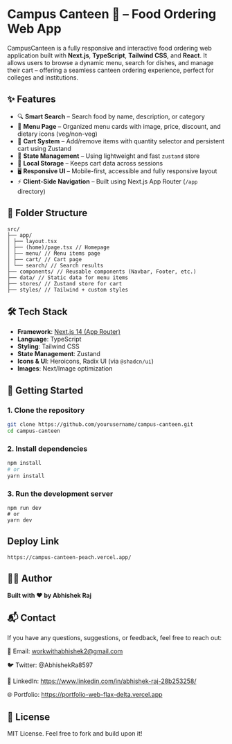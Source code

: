 # Campus Canteen 🍔 – Food Ordering Web App

CampusCanteen is a fully responsive and interactive food ordering web application built with **Next.js**, **TypeScript**, **Tailwind CSS**, and **React**. It allows users to browse a dynamic menu, search for dishes, and manage their cart – offering a seamless canteen ordering experience, perfect for colleges and institutions.

## ✨ Features

- 🔍 **Smart Search** – Search food by name, description, or category
- 🧾 **Menu Page** – Organized menu cards with image, price, discount, and dietary icons (veg/non-veg)
- 🛒 **Cart System** – Add/remove items with quantity selector and persistent cart using Zustand
- 🧠 **State Management** – Using lightweight and fast `zustand` store
- 💾 **Local Storage** – Keeps cart data across sessions
- 🖥️ **Responsive UI** – Mobile-first, accessible and fully responsive layout
- ⚡ **Client-Side Navigation** – Built using Next.js App Router (`/app` directory)

## 📁 Folder Structure
```
src/
├── app/
│ ├── layout.tsx
│ ├── (home)/page.tsx // Homepage
│ ├── menu/ // Menu items page
│ ├── cart/ // Cart page
│ └── search/ // Search results
├── components/ // Reusable components (Navbar, Footer, etc.)
├── data/ // Static data for menu items
├── stores/ // Zustand store for cart
├── styles/ // Tailwind + custom styles
```

## 🛠️ Tech Stack

- **Framework**: [Next.js 14 (App Router)](https://nextjs.org/docs/app)
- **Language**: TypeScript
- **Styling**: Tailwind CSS
- **State Management**: Zustand
- **Icons & UI**: Heroicons, Radix UI (via `@shadcn/ui`)
- **Images**: Next/Image optimization

## 🚀 Getting Started

### 1. Clone the repository

```bash
git clone https://github.com/yourusername/campus-canteen.git
cd campus-canteen
```
### 2.  Install dependencies
```bash
npm install
# or
yarn install
```
### 3. Run the development server
```
npm run dev
# or
yarn dev
```

## Deploy Link
```
https://campus-canteen-peach.vercel.app/
```
## 👨‍💻 Author
**Built with ❤️ by Abhishek Raj**

## 📬 Contact
If you have any questions, suggestions, or feedback, feel free to reach out:

📧 Email: workwithabhishek2@gmail.com

🐦 Twitter: @AbhishekRa8597

💼 LinkedIn: https://www.linkedin.com/in/abhishek-raj-28b253258/

🌐 Portfolio: https://portfolio-web-flax-delta.vercel.app

## 📄 License
MIT License. Feel free to fork and build upon it!
